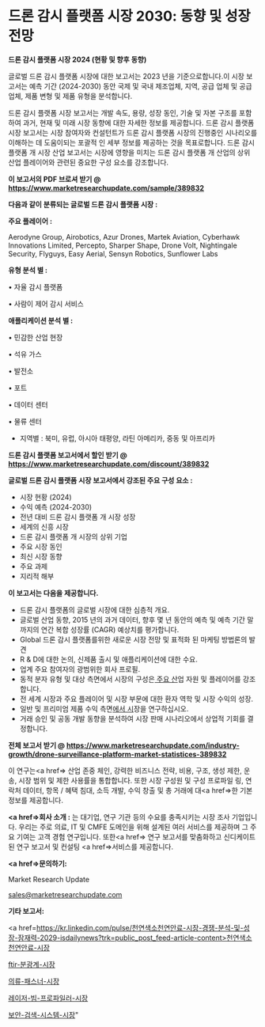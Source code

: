 # 드론 감시 플랫폼 시장 2030: 동향 및 성장 전망

<strong>드론 감시 플랫폼 시장 2024 (현황 및 향후 동향)</strong>

글로벌 드론 감시 플랫폼 시장에 대한 보고서는 2023 년을 기준으로합니다.이 시장 보고서는 예측 기간 (2024-2030) 동안 국제 및 국내 제조업체, 지역, 공급 업체 및 공급 업체, 제품 변형 및 제품 유형을 분석합니다.

드론 감시 플랫폼 시장 보고서는 개발 속도, 용량, 성장 동인, 기술 및 자본 구조를 포함하여 과거, 현재 및 미래 시장 동향에 대한 자세한 정보를 제공합니다. 드론 감시 플랫폼 시장 보고서는 시장 참여자와 컨설턴트가 드론 감시 플랫폼 시장의 진행중인 시나리오를 이해하는 데 도움이되는 포괄적 인 세부 정보를 제공하는 것을 목표로합니다. 드론 감시 플랫폼 개 시장 산업 보고서는 시장에 영향을 미치는 드론 감시 플랫폼 개 산업의 상위 산업 플레이어와 관련된 중요한 구성 요소를 강조합니다.



<strong>이 보고서의 PDF 브로셔 받기 @ <a href=https://www.marketresearchupdate.com/sample/389832>https://www.marketresearchupdate.com/sample/389832</a></strong>



<strong>다음과 같이 분류되는 글로벌 드론 감시 플랫폼 시장 :</strong>



<strong>주요 플레이어 :</strong>

Aerodyne Group, Airobotics, Azur Drones, Martek Aviation, Cyberhawk Innovations Limited, Percepto, Sharper Shape, Drone Volt, Nightingale Security, Flyguys, Easy Aerial, Sensyn Robotics, Sunflower Labs



<strong>유형 분석 별 :</strong>

• 자율 감시 플랫폼

• 사람이 제어 감시 서비스



<strong>애플리케이션 분석 별 :</strong>

• 민감한 산업 현장

• 석유 가스

• 발전소

• 포트

• 데이터 센터

• 물류 센터

<ul>
  <li>지역별 : 북미, 유럽, 아시아 태평양, 라틴 아메리카, 중동 및 아프리카</li>
</ul>


<strong>드론 감시 플랫폼 보고서에서 할인 받기 @ <a href=https://www.marketresearchupdate.com/discount/389832>https://www.marketresearchupdate.com/discount/389832</a></strong>



<strong>글로벌 드론 감시 플랫폼 시장 보고서에서 강조된 주요 구성 요소 :</strong>
<ul>
  <li>시장 현황 (2024)</li>
  <li>수익 예측 (2024-2030)</li>
  <li>전년 대비 드론 감시 플랫폼 개 시장 성장</li>
  <li>세계의 신흥 시장</li>
  <li>드론 감시 플랫폼 개 시장의 상위 기업</li>
  <li>주요 시장 동인</li>
  <li>최신 시장 동향</li>
  <li>주요 과제</li>
  <li>지리적 해부</li>
</ul>


<strong>이 보고서는 다음을 제공합니다.</strong>
<ul>
  <li>드론 감시 플랫폼의 글로벌 시장에 대한 심층적 개요.</li>
  <li>글로벌 산업 동향, 2015 년의 과거 데이터, 향후 몇 년 동안의 예측 및 예측 기간 말까지의 연간 복합 성장률 (CAGR) 예상치를 평가합니다.</li>
  <li>Global 드론 감시 플랫폼를위한 새로운 시장 전망 및 표적화 된 마케팅 방법론의 발견</li>
  <li>R &amp; D에 대한 논의, 신제품 출시 및 애플리케이션에 대한 수요.</li>
  <li>업계 주요 참여자의 광범위한 회사 프로필.</li>
  <li>동적 분자 유형 및 대상 측면에서 시장의 구성은<a href=> 주요 산</a>업 자원 및 플레이어를 강조합니다.</li>
  <li>전 세계 시장과 주요 플레이어 및 시장 부문에 대한 환자 역학 및 시장 수익의 성장.</li>
  <li>일반 및 프리미엄 제품 수익 측면<a href=>에서 시</a>장을 연구하십시오.</li>
  <li>거래 승인 및 공동 개발 동향을 분석하여 시장 판매 시나리오에서 상업적 기회를 결정합니다.</li>
</ul>



<strong>전체 보고서 받기 @ <a href=https://www.marketresearchupdate.com/industry-growth/drone-surveillance-platform-market-statistices-389832>https://www.marketresearchupdate.com/industry-growth/drone-surveillance-platform-market-statistices-389832</a></strong>

이 연구는<a href=> 산업 존중</a> 체인, 강력한 비즈니스 전략, 비용, 구조, 생성 제한, 운송, 시장 범위 및 제한 사용률을 통합합니다. 또한 시장 구성원 및 구성 프로파일 링, 연락처 데이터, 항목 / 혜택 침대, 소득 개발, 수익 창출 및 총 거래에 대<a href=>한 기본 </a>정보를 제공합니다.



<strong><a href=>회사 소</a>개 :</strong>
는 대기업, 연구 기관 등의 수요를 충족시키는 시장 조사 기업입니다. 우리는 주로 의료, IT 및 CMFE 도메인을 위해 설계된 여러 서비스를 제공하며 그 주요 기여는 고객 경험 연구입니다. 또한<a href=> 연구 보</a>고서를 맞춤화하고 신디케이트 된 연구 보고서 및 컨설팅 <a href=>서비스</a>를 제공합니다.



<strong><a href=>문의하기:</a></strong>

Market Research Update

sales@marketresearchupdate.com



<strong>기타 보고서:</strong>

<a href=https://kr.linkedin.com/pulse/천연색소천연안료-시장-경쟁-분석-및-성장-잠재력-2029-isdailynews?trk=public_post_feed-article-content>천연색소천연안료-시장</a>

<a href=https://www.linkedin.com/pulse/ftir-분광계-시장-세분화-연구-및-목표-고객2029년-survey-savvy-insights-360-analysis-xqyff/>ftir-분광계-시장</a>

<a href=https://www.linkedin.com/pulse/의류-패스너-시장-진입-전략-및-위험-평가2029년-survey-spotlight-pro-24-analysis-bgjtf/>의류-패스너-시장</a>

<a href=https://www.linkedin.com/pulse/레이저-빔-프로파일러-시장-진입-전략-및-위험-평가2029년-isdailynews-prs0f/>레이저-빔-프로파일러-시장</a>

<a href=https://www.linkedin.com/pulse/보안-검색-시스템-시장-경쟁-분석-및-성장-잠재력-2030-trendsetters-talk-360-analysis-sc4uc/>보안-검색-시스템-시장</a>"
